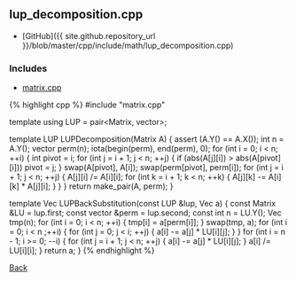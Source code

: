 ## lup_decomposition.cpp

- [GitHub]({{ site.github.repository_url }}/blob/master/cpp/include/math/lup_decomposition.cpp)

### Includes

- [matrix.cpp](matrix)

{% highlight cpp %}
#include "matrix.cpp"

template <typename T> using LUP = pair<Matrix<T>, vector<int>>;

template <typename T>
LUP<T> LUPDecomposition(Matrix<T> A) {
  assert (A.Y() == A.X());
  int n = A.Y();
  vector<int> perm(n);
  iota(begin(perm), end(perm), 0);
  for (int i = 0; i < n; ++i) {
    int pivot = i;
    for (int j = i + 1; j < n; ++j) {
      if (abs(A[j][i]) > abs(A[pivot][i])) pivot = j;
    }
    swap(A[pivot], A[i]);
    swap(perm[pivot], perm[i]);
    for (int j = i + 1; j < n; ++j) {
      A[j][i] /= A[i][i];
      for (int k = i + 1; k < n; ++k) {
        A[j][k] -= A[i][k] * A[j][i];
      }
    }
  }
  return make_pair(A, perm);
}

template <typename T>
Vec<T> LUPBackSubstitution(const LUP<T> &lup, Vec<T> a) {
  const Matrix<T> &LU = lup.first;
  const vector<int> &perm = lup.second;
  const int n = LU.Y();
  Vec<T> tmp(n);
  for (int i = 0; i < n; ++i) {
    tmp[i] = a[perm[i]];
  }
  swap(tmp, a);
  for (int i = 0; i < n ;++i) {
    for (int j = 0; j < i; ++j) {
      a[i] -= a[j] * LU[i][j];
    }
  }
  for (int i = n - 1; i >= 0; --i) {
    for (int j = i + 1; j < n; ++j) {
      a[i] -= a[j] * LU[i][j];
    }
    a[i] /= LU[i][i];
  }
  return a;
}
{% endhighlight %}

[Back](../..)
